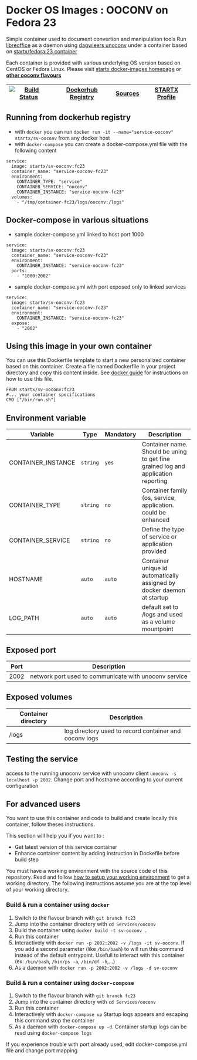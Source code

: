 # Docker OS Images : OOCONV on Fedora 23

Simple container used to document convertion and manipulation tools
Run [libreoffice](https://www.libreoffice.org/) as a daemon using [dagwieers unoconv](https://github.com/dagwieers/unoconv) under a container 
based on [startx/fedora:23 container](https://hub.docker.com/r/startx/fedora)

Each container is provided with various underlying OS version based on CentOS or 
Fedora Linux. Please visit [startx docker-images homepage](https://github.com/startxfr/docker-images/)
or **[other ooconv flavours](https://github.com/startxfr/docker-images/Services/ooconv/#available-flavours)**

| [![Build Status](https://travis-ci.org/startxfr/docker-images.svg?branch=master)](https://travis-ci.org/startxfr/docker-images) | [Dockerhub Registry](https://hub.docker.com/r/startx/sv-ooconv/) | [Sources](https://github.com/startxfr/docker-images/Services/ooconv)             | [STARTX Profile](https://github.com/startxfr) | 
|-------------------------------------------------------------------------------------------------------------------|------------------------------------------------------------------|----------------------------------------------------------------------------------|-----------------------------------------------|

## Running from dockerhub registry

* with `docker` you can run `docker run -it --name="service-ooconv" startx/sv-ooconv` from any docker host
* with `docker-compose` you can create a docker-compose.yml file with the following content
```
service:
  image: startx/sv-ooconv:fc23
  container_name: "service-ooconv-fc23"
  environment:
    CONTAINER_TYPE: "service"
    CONTAINER_SERVICE: "ooconv"
    CONTAINER_INSTANCE: "service-ooconv-fc23"
  volumes:
    - "/tmp/container-fc23/logs/ooconv:/logs"
```

## Docker-compose in various situations

* sample docker-compose.yml linked to host port 1000
```
service:
  image: startx/sv-ooconv:fc23
  container_name: "service-ooconv-fc23"
  environment:
    CONTAINER_INSTANCE: "service-ooconv-fc23"
  ports:
    - "1000:2002"
```
* sample docker-compose.yml with port exposed only to linked services
```
service:
  image: startx/sv-ooconv:fc23
  container_name: "service-ooconv-fc23"
  environment:
    CONTAINER_INSTANCE: "service-ooconv-fc23"
  expose:
    - "2002"
```

## Using this image in your own container

You can use this Dockerfile template to start a new personalized container based on this container. Create a file named Dockerfile in your project directory and copy this content inside. See [docker guide](http://docs.docker.com/engine/reference/builder/) for instructions on how to use this file.
 ```
FROM startx/sv-ooconv:fc23
#... your container specifications
CMD ["/bin/run.sh"]
```

## Environment variable

| Variable                  | Type     | Mandatory | Description                                                              |
|---------------------------|----------|-----------|--------------------------------------------------------------------------|
| CONTAINER_INSTANCE        | `string` | `yes`     | Container name. Should be uning to get fine grained log and application reporting
| CONTAINER_TYPE            | `string` | `no`      | Container family (os, service, application. could be enhanced 
| CONTAINER_SERVICE         | `string` | `no`      | Define the type of service or application provided
| HOSTNAME                  | `auto`   | `auto`    | Container unique id automatically assigned by docker daemon at startup
| LOG_PATH                  | `auto`   | `auto`    | default set to /logs and used as a volume mountpoint

## Exposed port

| Port  | Description                                                              |
|-------|--------------------------------------------------------------------------|
| 2002  | network port used to communicate with unoconv service

## Exposed volumes

| Container directory  | Description                                                              |
|----------------------|--------------------------------------------------------------------------|
| /logs                | log directory used to record container and ooconv logs

## Testing the service

access to the running unoconv service with unoconv client `unoconv -s localhost -p 2002`. Change port and hostname according to your current configuration

## For advanced users

You want to use this container and code to build and create locally this container, follow theses instructions.

This section will help you if you want to :
* Get latest version of this service container
* Enhance container content by adding instruction in Dockefile before build step

You must have a working environment with the source code of this repository. Read and follow [how to setup your working environment](https://github.com/startxfr/docker-images#setup-your-working-environment-mandatory) to get a working directory. The following instructions assume you are at the top level of your working directory.

### Build & run a container using `docker`

1. Switch to the flavour branch with `git branch fc23`
2. Jump into the container directory with `cd Services/ooconv`
3. Build the container using `docker build -t sv-ooconv .`
4. Run this container 
  1. Interactively with `docker run -p 2002:2002 -v /logs -it sv-ooconv`. If you add a second parameter (like `/bin/bash`) to will run this command instead of the default entrypoint. Usefull to interact with this container (ex: `/bin/bash`, `/bin/ps -a`, `/bin/df -h`,...) 
  2. As a daemon with `docker run -p 2002:2002 -v /logs -d sv-ooconv`


### Build & run a container using `docker-compose`

1. Switch to the flavour branch with `git branch fc23`
2. Jump into the container directory with `cd Services/ooconv`
3. Run this container 
  1. Interactively with `docker-compose up` Startup logs appears and escaping this command stop the container
  2. As a daemon with `docker-compose up -d`. Container startup logs can be read using `docker-compose logs`

If you experience trouble with port already used, edit docker-compose.yml file and change port mapping
